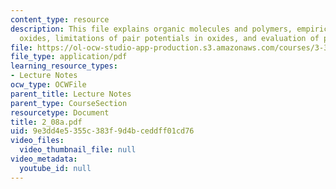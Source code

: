 ```yaml
---
content_type: resource
description: This file explains organic molecules and polymers, empirical models in
  oxides, limitations of pair potentials in oxides, and evaluation of potentials.
file: https://ol-ocw-studio-app-production.s3.amazonaws.com/courses/3-320-atomistic-computer-modeling-of-materials-sma-5107-spring-2005/9e3dd4e5355c383f9d4bceddff01cd76_2_08a.pdf
file_type: application/pdf
learning_resource_types:
- Lecture Notes
ocw_type: OCWFile
parent_title: Lecture Notes
parent_type: CourseSection
resourcetype: Document
title: 2_08a.pdf
uid: 9e3dd4e5-355c-383f-9d4b-ceddff01cd76
video_files:
  video_thumbnail_file: null
video_metadata:
  youtube_id: null
---
```


